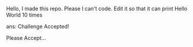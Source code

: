 Hello, I made this repo.
Please I can't code.
Edit it so that it can print Hello World 10 times

ans:
Challenge Accepted!

Please Accept...